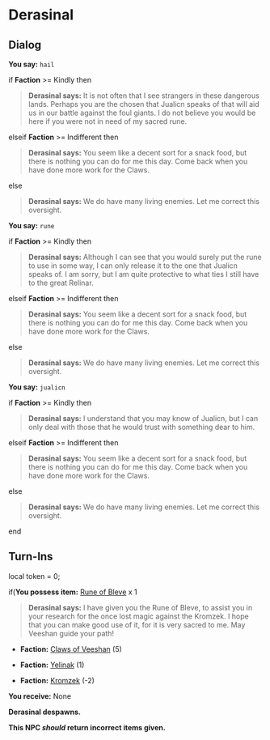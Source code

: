 # Derasinal
## Dialog

**You say:** `hail`



if **Faction** >= Kindly then



>**Derasinal says:** It is not often that I see strangers in these dangerous lands. Perhaps you are the chosen that Jualicn speaks of that will aid us in our battle against the foul giants. I do not believe you would be here if you were not in need of my sacred rune.


elseif **Faction** >= Indifferent then



>**Derasinal says:** You seem like a decent sort for a snack food, but there is nothing you can do for me this day.  Come back when you have done more work for the Claws.


else



>**Derasinal says:** We do have many living enemies.  Let me correct this oversight.


**You say:** `rune`




if **Faction** >= Kindly then



>**Derasinal says:** Although I can see that you would surely put the rune to use in some way, I can only release it to the one that Jualicn speaks of. I am sorry, but I am quite protective to what ties I still have to the great Relinar.


elseif **Faction** >= Indifferent then



>**Derasinal says:** You seem like a decent sort for a snack food, but there is nothing you can do for me this day.  Come back when you have done more work for the Claws.


else



>**Derasinal says:** We do have many living enemies.  Let me correct this oversight.


**You say:** `jualicn`



if **Faction** >= Kindly then



>**Derasinal says:** I understand that you may know of Jualicn, but I can only deal with those that he would trust with something dear to him.



elseif **Faction** >= Indifferent then



>**Derasinal says:** You seem like a decent sort for a snack food, but there is nothing you can do for me this day.  Come back when you have done more work for the Claws.


else



>**Derasinal says:** We do have many living enemies.  Let me correct this oversight.

end

## Turn-Ins



local token = 0;



if(**You possess item:**  [Rune of Bleve](/item/1895) x 1


>**Derasinal says:** I have given you the Rune of Bleve, to assist you in your research for the once lost magic against the Kromzek. I hope that you can make good use of it, for it is very sacred to me. May Veeshan guide your path!


* __Faction:__ [Claws of Veeshan](/faction/430) (5)


* __Faction:__ [Yelinak](/faction/436) (1)


* __Faction:__ [Kromzek](/faction/448) (-2)


 **You receive:** None 


**Derasinal despawns.**

**This NPC *should* return incorrect items given.**
